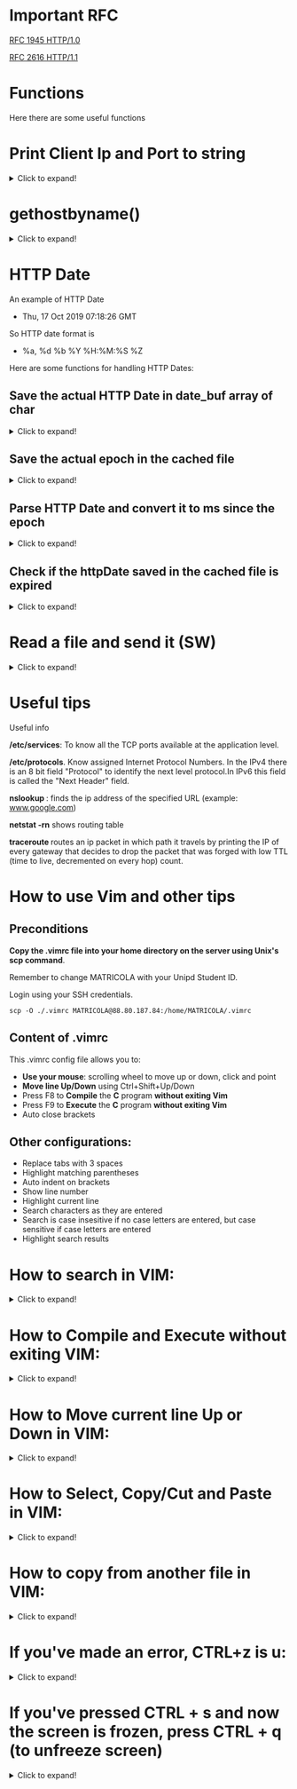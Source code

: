 # Important RFC

[RFC 1945 HTTP/1.0](https://datatracker.ietf.org/doc/html/rfc1945)

[RFC 2616 HTTP/1.1](https://datatracker.ietf.org/doc/html/rfc2616)

# Functions

Here there are some useful functions

# Print Client Ip and Port to string

<details>
<summary>Click to expand!</summary>
    
```c
    struct sockaddr_in remote;
    printf("Client ip: %d.%d.%d.%d \nPort: %d",
        *((unsigned char*) &remote.sin_addr.s_addr),
        *((unsigned char*) &remote.sin_addr.s_addr+1),
        *((unsigned char*) &remote.sin_addr.s_addr+2),
        *((unsigned char*) &remote.sin_addr.s_addr+3),
        ntohs(remote.sin_port)
    );
```
</details>

# gethostbyname()

<details>
<summary>Click to expand!</summary>
    
```c
    /**
    struct hostent {
        char  *h_name;            // official name of host
        char **h_aliases;         // alias list
        int    h_addrtype;        // host address type
        int    h_length;          // length of address
        char **h_addr_list;       // list of addresses
    }
    #define h_addr h_addr_list[0] // for backward compatibility
    */
    
    char hostname[1000];
    sprintf(hostname, "www.example.com");
    struct hostent *remoteIp;
    remoteIp = gethostbyname(hostname);

    printf("Indirizzo di %s : %d.%d.%d.%d\n", hostname,
        (unsigned char)(remoteIp->h_addr[0]), (unsigned char)(remoteIp->h_addr[1]),
        (unsigned char)(remoteIp->h_addr[2]), (unsigned char)(remoteIp->h_addr[3]));
```
</details>

# HTTP Date

An example of HTTP Date

-   Thu, 17 Oct 2019 07:18:26 GMT

So HTTP date format is

-   %a, %d %b %Y %H:%M:%S %Z

Here are some functions for handling HTTP Dates:

## Save the actual HTTP Date in date_buf array of char    
    
<details>
<summary>Click to expand!</summary>  
    
```c
    char date_buf[1000];

    char* getNowHttpDate(){
        char* format = "%a, %d %b %Y %H:%M:%S %Z";
        time_t now = time(0);
        struct tm tm = *gmtime(&now);
        strftime(date_buf, sizeof(date_buf), format, &tm);
        printf("Time is: [%s]\n", date_buf);
        return date_buf;
    }
```
</details>


## Save the actual epoch in the cached file

<details>
<summary>Click to expand!</summary>
    
```c
    void saveEpoch() {
        FILE* cached = fopen(cacheName, "w+");
        if (cached != NULL) {
            time_t epochNow = time(NULL);
            fprintf(cached, "%lu\n", (unsigned long)epochNow);
        }
        fclose(cached);
    }
```
</details>
    

## Parse HTTP Date and convert it to ms since the epoch

<details>
<summary>Click to expand!</summary>
    
```c
    time_t httpDateToEpoch(char * lastModified) {    
        char* format = "%a, %d %b %Y %H:%M:%S %Z";
        struct tm* httpTime = malloc(sizeof(struct tm));
        strptime(lastModified, format, httpTime);    // man 3 strptime
        time_t epochRemote = mktime(httpTime);  // convert tm to epoch
        return epochRemote;
    }
```
</details>

## Check if the httpDate saved in the cached file is expired

<details>
<summary>Click to expand!</summary>

```c
    /**
    * Replace char '/' with '_' in the given string
    */
    void charReplace(char* s) {
        for (int i=0; s[i]; i++)
            if (s[i] == '/')
                s[i] = '_';
    }

    unsigned char expired(char * uri, char * last_modified){
        char resourceName[] = "/";
        
        // Replace '/' with '_' in resourceName
        char tmp[100];
        strcpy(tmp, resourceName);
        charReplace(tmp);
        
        // Save cacheName
        char cacheName[1000];
        strcpy(cacheName, "./cache/");
        strcat(cacheName, tmp);

        // Open cacheName file
        FILE * cached = fopen(cacheName, "r");
        if (cached == NULL)
            return 1;
        
        // read first line of cached file
        char * line = 0; size_t len = 0;
        getline(&line, &len, cached);
        
        if (httpDateToEpoch(last_modified) < httpDateToEpoch(line))
            return 0;
        return 1;
    }
```
</details>

# Read a file and send it (SW)

<details>
<summary>Click to expand!</summary>

```c
    FILE *fin;
    fin = fopen(uri + 1, "rt"));
    if (fin == NULL) {
        sprintf(response, "HTTP/1.1 404 File not found\r\n\r\n<html>File non trovato</html>");
        t = write(s2, response, strlen(response));
        if (t == -1) {
            perror("write fallita"); return -1;
        }
    } else {
        content_length = 0;
        while ((c = fgetc(fin)) != EOF) content_length++; // get file length
        sprintf(response, "HTTP/1.1 200 OK\r\nConnection: keep-alive\r\nContent-Length: %d\r\n\r\n", content_length);
        printf("Response: %s\n", response);
        //send headers
        t = write(s2, response, strlen(response));
        if (t==-1) {
            perror("write fallita"); return -1;
        }
        rewind(fin);    // move pointer to the begin of the file
        //re-read and send the file, char per char
        while ((c = fgetc(fin)) != EOF) {
            if (write(s2, (unsigned char *)&c, 1) != 1)
                perror("Write fallita");
        }
        fclose(fin);
    }
```
</details>

# Useful tips

Useful info

**/etc/services**: To know all the TCP ports available at the application level.

**/etc/protocols**. Know assigned Internet Protocol Numbers. In the IPv4 there is an 8 bit field "Protocol" to identify the next level protocol.In IPv6 this field is called the "Next Header" field.

**nslookup <URL>**: finds the ip address of the specified URL (example: www.google.com)

**netstat -rn** shows routing table

**traceroute <URL>** routes an ip packet in which path it travels by printing the IP of every gateway that decides to drop the packet that was forged with low TTL (time to live, decremented on every hop) count.


# How to use Vim and other tips

## Preconditions
**Copy the .vimrc file into your home directory on the server using Unix's scp command**.

Remember to change MATRICOLA with your Unipd Student ID.

Login using your SSH credentials.

    scp -O ./.vimrc MATRICOLA@88.80.187.84:/home/MATRICOLA/.vimrc 


## Content of .vimrc
This .vimrc config file allows you to:
- **Use your mouse**: scrolling wheel to move up or down, click and point
- **Move line Up/Down** using Ctrl+Shift+Up/Down
- Press F8 to **Compile** the **C** program **without exiting Vim**
- Press F9 to **Execute** the **C** program **without exiting Vim**
- Auto close brackets

## Other configurations:
- Replace tabs with 3 spaces
- Highlight matching parentheses
- Auto indent on brackets
- Show line number
- Highlight current line
- Search characters as they are entered
- Search is case insesitive if no case letters are entered, but case sensitive if case letters are entered
- Highlight search results


# How to search in VIM:
<details>
<summary>Click to expand!</summary>

<br>

Search is **UNIDIRECTIONAL** but when the search reach one end of the file, pressing **n** continues the search, starting from the other end of the file.

## Search from the current line **forward**/**backwards**

To search forward use /

To search bacward use ?

x es:

    ESC (go into Command mode)

    /query (forward)
    ?query (backward)

    ENTER (to stop writing in the search query)

    (now all search results of the query are highlighted)

    n (to move to the NEXT occurence in the search results)
    N (to move to the PREVIOUS occurence in the search results)

    ESC (to exit Search mode)
</details>


# How to Compile and Execute without exiting VIM:
<details>
<summary>Click to expand!</summary>

To Compile press F8

To Execute press F9

    ESC (go into Command mode)

    F8 (compile shortcut)
    F9 (execute shortcut)

    CTRL+C (to exit compilation/executable) 

    Enter (to re-enter in vim)
</details>



# How to Move current line Up or Down in VIM:
<details>
<summary>Click to expand!</summary>

    ESC (go into Command mode)

    CTRL+SHIFT+PAGE UP  (to move line up)
    CTRL+SHIFT+PAGE DOWN (to move line down)

    i (go into Insert mode)
</details>


# How to Select, Copy/Cut and Paste in VIM:
<details>
<summary>Click to expand!</summary>

    Select with the mouse the text you want to copy
    [ALTERNATIVE
        ESC (go into Command mode)
        V100G (to select from current line to line 100, included, using Visual mode)]

    y (to Copy/yank)
    d (to Cut/delete)

    p (to Paste after the cursor)
</details>

# How to copy from another file in VIM:
<details>
<summary>Click to expand!</summary>

Open the file from which you want to copy in Vim using:

    vi ogFile.c (ogFile is the destination file)

    ESC (go into Command mode)

    :ePATH/file (open 'source' file at Path)

    (select the lines that you want to copy)
    y (copy/yank)

    :q (close the 'source' file)

    vi ogFile.c (open the 'destination' file)

    p (paste the copied lines into the 'destination' file)
</details>



# If you've made an error, CTRL+z is u:
<details>
<summary>Click to expand!</summary>
    
    ESC (go into Command mode)

    u (to Undo)
</details>


# If you've pressed CTRL + s and now the screen is frozen, press CTRL + q (to unfreeze screen)
<details>
<summary>Click to expand!</summary>

    CTRL + s (now screen is frozen)

    (every command that you type when the screen is frozen will be executed, it just won't be displayed in the terminal)

    CTRL + q (to unfreeze the screen)
</details>
